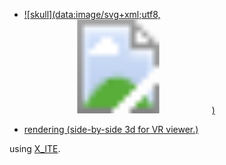 * [![skull](data:image/svg+xml;utf8,<svg xmlns='http://www.w3.org/2000/svg'><image href='skull.png' height='100%' width='100%'/></svg>)](../../advancedViewer.html?model=./2001/skull/skull.x3d "click to browse in 3d")

* [rendering (side-by-side 3d for VR viewer.)](https://youtu.be/bJTx5dPv3fc)

using [X_ITE](http://create3000.de/x_ite).
